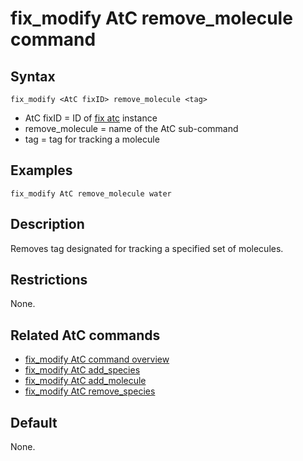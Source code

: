 # fix_modify AtC remove_molecule command

## Syntax

    fix_modify <AtC fixID> remove_molecule <tag>

-   AtC fixID = ID of [fix atc](fix_atc) instance
-   remove_molecule = name of the AtC sub-command
-   tag = tag for tracking a molecule

## Examples

``` LAMMPS
fix_modify AtC remove_molecule water
```

## Description

Removes tag designated for tracking a specified set of molecules.

## Restrictions

None.

## Related AtC commands

-   [fix_modify AtC command overview](atc_fix_modify)
-   [fix_modify AtC add_species](atc_add_species)
-   [fix_modify AtC add_molecule](atc_add_molecule)
-   [fix_modify AtC remove_species](atc_remove_species)

## Default

None.
